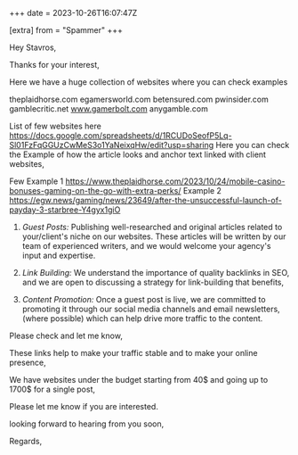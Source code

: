 +++
date = 2023-10-26T16:07:47Z

[extra]
from = "Spammer"
+++

Hey Stavros,

Thanks for your interest,

Here we have a huge collection of websites where you can check examples

theplaidhorse.com
egamersworld.com
betensured.com
pwinsider.com
gamblecritic.net
www.gamerbolt.com
anygamble.com

List of few websites here
<https://docs.google.com/spreadsheets/d/1RCUDoSeofP5Lq-Sl01FzFqGGUzCwMeS3o1YaNeixqHw/edit?usp=sharing>
Here you can check the Example of how the article looks and anchor text
linked with client websites,

Few Example 1
<https://www.theplaidhorse.com/2023/10/24/mobile-casino-bonuses-gaming-on-the-go-with-extra-perks/>
 Example 2
<https://egw.news/gaming/news/23649/after-the-unsuccessful-launch-of-payday-3-starbree-Y4gyx1giO>

1. *Guest Posts:* Publishing well-researched and original articles related
to your/client's niche on our websites. These articles will be written by
our team of experienced writers, and we would welcome your agency's input
and expertise.

2. *Link Building:* We understand the importance of quality backlinks in
SEO, and we are open to discussing a strategy for link-building that
benefits,

3. *Content Promotion:* Once a guest post is live, we are committed to
promoting it through our social media channels and email newsletters,
(where possible) which can help drive more traffic to the content.

Please check and let me know,

These links help to make your traffic stable and to make your online
presence,

We have websites under the budget starting from 40$ and going up to 1700$
for a single post,

Please let me know if you are interested.

looking forward to hearing from you soon,

Regards,
